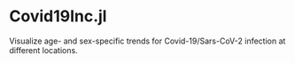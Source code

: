 # Covid19Inc.jl
Visualize age- and sex-specific trends for Covid-19/Sars-CoV-2 infection at different locations.
